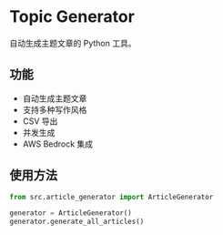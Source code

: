 # Topic Generator

自动生成主题文章的 Python 工具。

## 功能

- 自动生成主题文章
- 支持多种写作风格
- CSV 导出
- 并发生成
- AWS Bedrock 集成

## 使用方法

```python
from src.article_generator import ArticleGenerator

generator = ArticleGenerator()
generator.generate_all_articles()
```
